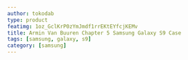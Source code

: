 ```yaml
---
author: tokodab
type: product
featimg: 1oz_GclKrP0zYmJmdf1rrEKtEYfcjKEMv
title: Armin Van Buuren Chapter 5 Samsung Galaxy S9 Case
tags: [samsung, galaxy, s9]
category: [samsung]
---
```

